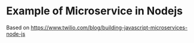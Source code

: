 # Example of Microservice in Nodejs



Based on https://www.twilio.com/blog/building-javascript-microservices-node-js
